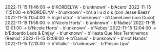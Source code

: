 2022-11-15 11:46:00 -> b'KORDELYA' - b'unknown' - b'Acero'
2022-11-15 11:51:00 -> b'KORDELYA' - b'unknown' - b's a l u d o s (con Jesse Baez)'
2022-11-15 11:54:00 -> b'girl ultra' - b'unknown' - b'DameLove (con Cuco)'
2022-11-15 11:58:00 -> b'Nicole Horts' - b'unknown' - b'Nubes'
2022-11-15 12:01:00 -> b'Nicole Horts' - b'unknown' - b'Nubes'
2022-11-15 12:04:00 -> b'Edoardo Leds & Emjay' - b'unknown' - b'Hasta Que Nos Terminemos (Remix)'
2022-11-15 12:08:00 -> b'Darius' - b'unknown' - b'Hot Hands'
2022-11-15 12:13:00 -> b'Vitalic' - b'unknown' - b'Poison Lips'
